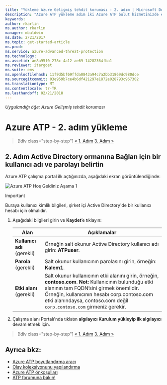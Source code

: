 ```yaml
---
title: "Yükleme Azure Gelişmiş tehdit koruması - 2. adım | Microsoft Docs"
description: "Azure ATP yükleme adım iki Azure ATP bulut hizmetinizde etki alanı bağlantı ayarlarını yapılandırmanıza yardımcı olur"
keywords: 
author: rkarlin
ms.author: rkarlin
manager: mbaldwin
ms.date: 2/21/2017
ms.topic: get-started-article
ms.prod: 
ms.service: azure-advanced-threat-protection
ms.technology: 
ms.assetid: ae8a95f0-278c-4a12-ae69-14282364fba1
ms.reviewer: itargoet
ms.suite: ems
ms.openlocfilehash: 11f9d5bf69ffda0843a94c7a2bb31869dc980dce
ms.sourcegitcommit: 03e959b7ce4b6df421297e1872e028793c967302
ms.translationtype: MT
ms.contentlocale: tr-TR
ms.lasthandoff: 02/21/2018
---
```

*Uygulandığı öğe: Azure Gelişmiş tehdit koruması*



# <a name="install-azure-atp---step-2"></a>Azure ATP - 2. adım yükleme

>[!div class="step-by-step"]
[« 1. Adım](install-atp-step1.md)
[3. Adım »](install-atp-step3.md)

## <a name="step-2-provide-a-username-and-password-to-connect-to-your-active-directory-forest"></a>2. Adım Active Directory ormanına Bağlan için bir kullanıcı adı ve parolayı belirtin

Azure ATP çalışma portal ilk açtığınızda, aşağıdaki ekran görüntülendiğinde:

![Azure ATP Hoş Geldiniz Aşama 1](media/directory-services.png)

> [!IMPORTANT]
> Buraya kullanıcı kimlik bilgileri, şirket içi Active Directory'de bir kullanıcı hesabı için olmalıdır. 


1.  Aşağıdaki bilgileri girin ve **Kaydet**’e tıklayın:

    |Alan|Açıklamalar|
    |---------|------------|
    |**Kullanıcı adı** (gerekli)|Örneğin salt okunur Active Directory kullanıcı adı girin: **ATPuser**.|
    |**Parola** (gerekli)|Salt okunur kullanıcının parolasını girin, örneğin: **Kalem1**.|
    |**Etki alanı** (gerekli)|Salt okunur kullanıcının etki alanını girin, örneğin, **contoso.com**. **Not:** Kullanıcının bulunduğu etki alanının tam FQDN’sini girmek önemlidir. Örneğin, kullanıcının hesabı corp.contoso.com etki alanındaysa, contoso.com değil `corp.contoso.com` girmeniz gerekir.|

3. Çalışma alanı Portalı'nda tıklatın **algılayıcı Kurulum yükleyip ilk algılayıcı** devam etmek için.


>[!div class="step-by-step"]
[« 1. Adım](install-atp-step1.md)
[3. Adım »](install-atp-step3.md)


## <a name="see-also"></a>Ayrıca bkz:
- [Azure ATP boyutlandırma aracı](http://aka.ms/aatpsizingtool)
- [Olay koleksiyonunu yapılandırma](configure-event-collection.md)
- [Azure ATP önkoşulları](atp-prerequisites.md)
- [ATP forumuna bakın!](https://aka.ms/azureatpcommunity)